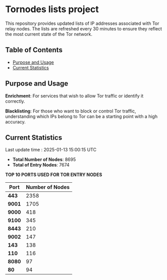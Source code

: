 # Tornodes lists project

This repository provides updated lists of IP addresses associated with Tor relay nodes. The lists are refreshed every 30 minutes to ensure they reflect the most current state of the Tor network.

## Table of Contents

- [Purpose and Usage](#purpose-and-usage)
- [Current Statistics](#current-statistics)


## Purpose and Usage

**Enrichment**: For services that wish to allow Tor traffic or identify it correctly.

**Blacklisting**: For those who want to block or control Tor traffic, understanding which IPs belong to Tor can be a starting point with a high accuracy.

## Current Statistics

Last update time : 2025-01-13 15:00:15 UTC

- **Total Number of Nodes**: 8695
- **Total of Entry Nodes**: 7674

**TOP 10 PORTS USED FOR TOR ENTRY NODES**

| **Port** | **Number of Nodes** |
|------|-----------------|
| **443**   | 2358  |
| **9001**   | 1705  |
| **9000**   | 418  |
| **9100**   | 345  |
| **8443**   | 210  |
| **9002**   | 147  |
| **143**   | 138  |
| **110**   | 116  |
| **8080**   | 97  |
| **80**   | 94  |

